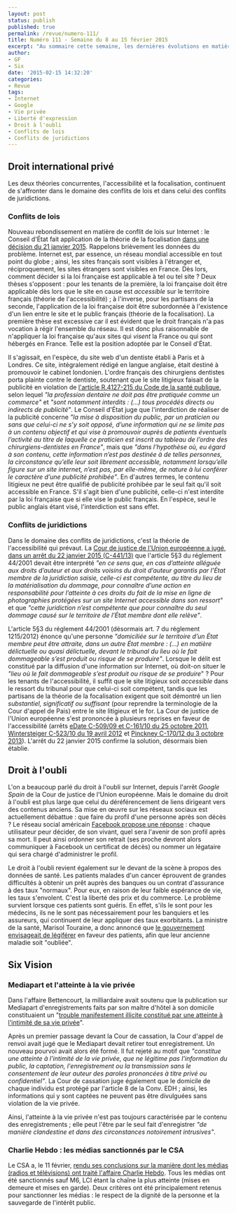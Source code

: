 ```yaml
---
layout: post
status: publish
published: true
permalink: /revue/numero-111/
title: Numéro 111 - Semaine du 8 au 15 février 2015
excerpt: "Au sommaire cette semaine, les dernières évolutions en matière de droit international privé sur Internet, de nouvelles façons d'aborder le droit à l'oubli, le droit au respect de la vie privée et la liberté d'expression."
author:
- GF
- Six
date: '2015-02-15 14:32:20'
categories:
- Revue
tags:
- Internet
- Google
- Vie privée
- Liberté d'expression
- Droit à l'oubli
- Conflits de lois
- Conflits de juridictions
---
```


## Droit international privé

Les deux théories concurrentes, l'accessibilité et la focalisation, continuent de s'affronter dans le domaine des conflits de lois et dans celui des conflits de juridictions.

### Conflits de lois

Nouveau rebondissement en matière de conflit de lois sur Internet : le Conseil d'État fait application de la théorie de la focalisation [dans une décision du 21 janvier 2015](http://www.legalis.net/spip.php?page=jurisprudence-decision&id_article=4479). Rappelons brièvement les données du problème. Internet est, par essence, un réseau mondial accessible en tout point du globe ; ainsi, les sites français sont visibles à l'étranger et, réciproquement, les sites étrangers sont visibles en France. Dès lors, comment décider si la loi française est applicable à tel ou tel site ? Deux thèses s'opposent : pour les tenants de la première, la loi française doit être applicable dès lors que le site en cause est _accessible_ sur le territoire français (théorie de l'accessibilité) ; à l'inverse, pour les partisans de la seconde, l'application de la loi française doit être subordonnée à l'existence d'un lien entre le site et le public français (théorie de la focalisation). La première thèse est excessive car il est évident que le droit français n'a pas vocation à régir l'ensemble du réseau. Il est donc plus raisonnable de n'appliquer la loi française qu'aux sites qui _visent_ la France ou qui sont hébergés en France. Telle est la position adoptée par le Conseil d'État.

Il s'agissait, en l'espèce, du site web d'un dentiste établi à Paris et à Londres. Ce site, intégralement rédigé en langue anglaise, était destiné à promouvoir le cabinet londonien. L'ordre français des chirurgiens dentistes porta plainte contre le dentiste, soutenant que le site litigieux faisait de la publicité en violation de [l'article R.4127-215 du Code de la santé publique](http://www.legifrance.gouv.fr/affichCodeArticle.do;jsessionid=875E76E54B68B06400D216C3AA1254E5.tpdila24v_2?idArticle=LEGIARTI000006913015&cidTexte=LEGITEXT000006072665&dateTexte=20090910), selon lequel _"la profession dentaire ne doit pas être pratiquée comme un commerce"_ et _"sont notamment interdits : (...) tous procédés directs ou indirects de publicité"_. Le Conseil d'État juge que l'interdiction de réaliser de la publicité concerne _"la mise à disposition du public, par un praticien ou sans que celui-ci ne s’y soit opposé, d’une information qui ne se limite pas à un contenu objectif et qui vise à promouvoir auprès de patients éventuels l’activité au titre de laquelle ce praticien est inscrit au tableau de l’ordre des chirurgiens-dentistes en France"_, mais que _"dans l’hypothèse où, eu égard à son contenu, cette information n’est pas destinée à de telles personnes, la circonstance qu’elle leur soit librement accessible, notamment lorsqu’elle figure sur un site internet, n’est pas, par elle-même, de nature à lui conférer le caractère d’une publicité prohibée"_. En d'autres termes, le contenu litigieux ne peut être qualifié de publicité prohibée par le seul fait qu'il soit accessible en France. S'il s'agit bien d'une publicité, celle-ci n'est interdite par la loi française que si elle vise le public français. En l'espèce, seul le public anglais étant visé, l'interdiction est sans effet. 

### Conflits de juridictions

Dans le domaine des conflits de juridictions, c'est la théorie de l'accessibilité qui prévaut. La [Cour de justice de l'Union européenne a jugé, dans un arrêt du 22 janvier 2015 (C-441/13)](http://curia.europa.eu/juris/document/document.jsf?text=&docid=161611&pageIndex=0&doclang=fr&mode=lst&dir=&occ=first&part=1&cid=289760) que l'article 5§3 du réglement 44/2001 devait être interprété _"en ce sens que, en cas d’atteinte alléguée aux droits d’auteur et aux droits voisins du droit d’auteur garantis par l’État membre de la juridiction saisie, celle-ci est compétente, au titre du lieu de la matérialisation du dommage, pour connaître d’une action en responsabilité pour l’atteinte à ces droits du fait de la mise en ligne de photographies protégées sur un site Internet accessible dans son ressort"_ et que _"cette juridiction n’est compétente que pour connaître du seul dommage causé sur le territoire de l’État membre dont elle relève"_.

L'article 5§3 du réglement 44/2001 (désormais art. 7 du réglement 1215/2012) énonce qu'une personne _"domiciliée sur le territoire d’un État membre peut être attraite, dans un autre État membre : (...) en matière délictuelle ou quasi délictuelle, devant le tribunal du lieu où le fait dommageable s’est produit ou risque de se produire"_. Lorsque le délit est constitué par la diffusion d'une information sur Internet, où doit-on situer le _"lieu où le fait dommageable s’est produit ou risque de se produire_" ? Pour les tenants de l'accessibilité, il suffit que le site litigieux soit _accessible_ dans le ressort du tribunal pour que celui-ci soit compétent, tandis que les partisans de la théorie de la focalisation exigent que soit démontré un lien _substantiel, significatif ou suffisant_ (pour reprendre la terminologie de la Cour d'appel de Pais) entre le site litigieux et le for. La Cour de justice de l'Union européenne s'est prononcée à plusieurs reprises en faveur de l'accessibilité (arrêts [eDate C-509/09 et C-161/10 du 25 octobre 2011](http://eur-lex.europa.eu/LexUriServ/LexUriServ.do?uri=CELEX:62009CJ0509:fr:HTML), [Wintersteiger C-523/10 du 19 avril 2012](http://eur-lex.europa.eu/LexUriServ/LexUriServ.do?uri=CELEX:62010CJ0523:FR:HTML) et [Pinckney C-170/12 du 3 octobre 2013](http://curia.europa.eu/juris/document/document.jsf?text=&docid=142613&pageIndex=0&doclang=FR&mode=lst&dir=&occ=first&part=1&cid=15236)). L'arrêt du 22 janvier 2015 confirme la solution, désormais bien établie.

## Droit à l'oubli

L'on a beaucoup parlé du droit à l'oubli sur Internet, depuis l'arrêt _Google Spain_ de la Cour de justice de l'Union européenne. Mais le domaine du droit à l'oubli est plus large que celui du déréférencement de liens dirigeant vers des contenus anciens. Sa mise en œuvre sur les réseaux sociaux est actuellement débattue : que faire du profil d'une personne après son décès ? Le réseau social américain [Facebook propose une réponse](http://www.numerama.com/magazine/32211-facebook-vous-permet-de-leguer-votre-profil-en-cas-de-mort.html) : chaque utilisateur peur décider, de son vivant, quel sera l'avenir de son profil après sa mort. Il peut ainsi ordonner son retrait (ses proche devront alors communiquer à Facebook un certificat de décès) ou nommer un légataire qui sera chargé d'administrer le profil. 

Le droit à l'oubli revient également sur le devant de la scène à propos des données de santé. Les patients malades d'un cancer éprouvent de grandes difficultés à obtenir un prêt auprès des banques ou un contrat d'assurance à des taux "normaux". Pour eux, en raison de leur faible espérance de vie, les taux s'envolent. C'est la liberté des prix et du commerce. Le problème survient lorsque ces patients sont guéris. En effet, s'ils le sont pour les médecins, ils ne le sont pas nécessairement pour les banquiers et les assureurs, qui continuent de leur appliquer des taux exorbitants. La ministre de la santé, Marisol Touraine, a donc annoncé que [le gouvernement envisageait de légiférer](http://www.francesoir.fr/societe-sante/le-gouvernement-souhaite-legiferer-sur-le-droit-loubli-pour-les-anciens-malades) en faveur des patients, afin que leur ancienne maladie soit "oubliée".

## Six Vision

### Mediapart et l'atteinte à la vie privée

Dans l'affaire Bettencourt, la milliardaire avait soutenu que la publication sur Mediapart d'enregistrements faits par son maître d'hôtel à son domicile constituaient un "[trouble manifestement illicite constitué par une atteinte à l'intimité de sa vie privée](http://actu.dalloz-etudiant.fr/a-la-une/article/liberte-dexpression-v-vie-privee-la-vie-privee-doit-rester-privee/h/40aa0ceea333a72000cef1868047b82d.html)".

Après un premier passage devant la Cour de cassation, la Cour d'appel de renvoi avait jugé que le Mediapart devait retirer tout enregistrement. Un nouveau pourvoi avait alors été formé. Il fut rejeté au motif que _"constitue une atteinte à l'intimité de la vie privée, que ne légitime pas l'information du public, la captation, l'enregistrement ou la transmission sans le consentement de leur auteur des paroles prononcées à titre privé ou confidentiel"_. La Cour de cassation juge également que le domicile de chaque individu est protégé par l'article 8 de la Conv. EDH ; ainsi, les informations qui y sont captées ne peuvent pas être divulguées sans violation de la vie privée.

Ainsi, l'atteinte à la vie privée n'est pas toujours caractérisée par le contenu des enregistrements ; elle peut l'être par le seul fait d'enregistrer _"de manière clandestine et dans des circonstances notoirement intrusives"_.

### Charlie Hebdo : les médias sanctionnés par le CSA

Le CSA a, le 11 février, [rendu ses conclusions sur la manière dont les médias (radios et télévisions) ont traité l'affaire Charlie Hebdo](http://www.lefigaro.fr/medias/2015/02/12/20004-20150212ARTFIG00332-charlie-hebdo-le-csa-sanctionne-fermement-les-medias.php). Tous les médias ont été sanctionnés sauf M6, LCI étant la chaîne la plus atteinte (mises en demeure et mises en garde). Deux critères ont été principalement retenus pour sanctionner les médias : le respect de la dignité de la personne et la sauvegarde de l'intérêt public.

















